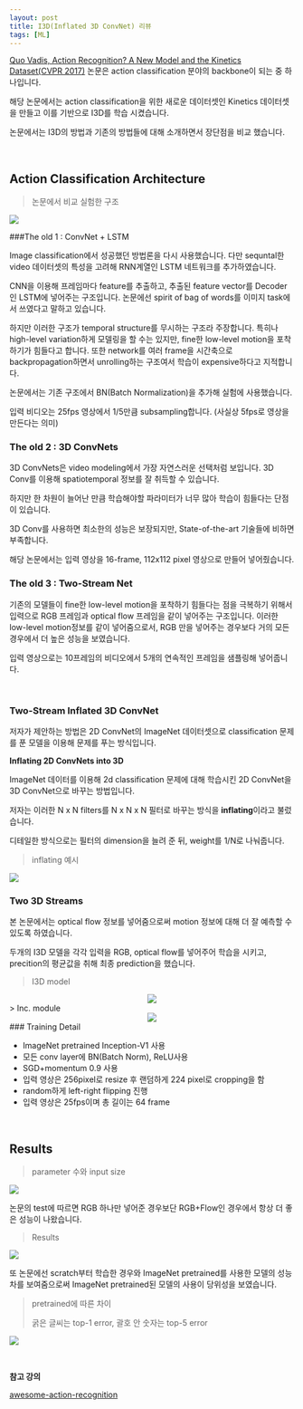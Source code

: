 ```yaml
---
layout: post
title: I3D(Inflated 3D ConvNet) 리뷰
tags: [ML]
---
```


[Quo Vadis, Action Recognition? A New Model and the Kinetics Dataset(CVPR 2017)](https://arxiv.org/abs/1705.07750) 논문은 action classification 분야의 backbone이 되는 중 하나입니다.

해당 논문에서는 action classification을 위한 새로운 데이터셋인 Kinetics 데이터셋을 만들고 이를 기반으로 I3D를 학습 시켰습니다.

논문에서는 I3D의 방법과 기존의 방법들에 대해 소개하면서 장단점을 비교 했습니다.

<br>

## Action Classification Architecture

> 논문에서 비교 실험한 구조

![](http://blog.qure.ai/assets/images/actionrec/recurrent_theme_high.png)

###The old 1 : ConvNet + LSTM

Image classification에서 성공했던 방법론을 다시 사용했습니다. 다만 sequntal한 video 데이터셋의 특성을 고려해 RNN계열인 LSTM 네트워크를 추가하였습니다.

CNN을 이용해 프레임마다 feature를 추출하고, 추출된 feature vector를 Decoder인 LSTM에 넣어주는 구조입니다. 논문에선 spirit of bag of words를 이미지 task에서 쓰였다고 말하고 있습니다. 

하지만 이러한 구조가 temporal structure를 무시하는 구조라 주장합니다. 특히나 high-level variation하게 모델링을 할 수는 있지만, fine한 low-level motion을 포착하기가 힘들다고 합니다. 또한 network를 여러 frame을 시간축으로 backpropagation하면서 unrolling하는 구조여서 학습이 expensive하다고 지적합니다.

논문에서는 기존 구조에서 BN(Batch Normalization)을 추가해 실험에 사용했습니다.

입력 비디오는 25fps 영상에서 1/5만큼 subsampling합니다. (사실상 5fps로 영상을 만든다는 의미)

### The old 2 : 3D ConvNets

3D ConvNets은 video modeling에서 가장 자연스러운 선택처럼 보입니다. 3D Conv를 이용해 spatiotemporal 정보를 잘 취득할 수 있습니다.

하지만 한 차원이 늘어난 만큼 학습해야할 파라미터가 너무 많아 학습이 힘들다는 단점이 있습니다.

3D Conv를 사용하면 최소한의 성능은 보장되지만, State-of-the-art 기술들에 비하면 부족합니다.

해당 논문에서는 입력 영상을 16-frame, 112x112 pixel 영상으로 만들어 넣어줬습니다.

### The old 3 : Two-Stream Net

기존의 모델들이 fine한 low-level motion을 포착하기 힘들다는 점을 극복하기 위해서 입력으로 RGB 프레임과 optical flow 프레임을 같이 넣어주는 구조입니다. 이러한 low-level motion정보를 같이 넣어줌으로서, RGB 만을 넣어주는 경우보다 거의 모든 경우에서 더 높은 성능을 보였습니다.

입력 영상으로는 10프레임의 비디오에서 5개의 연속적인 프레임을 샘플링해 넣어줍니다.

<br>

### Two-Stream Inflated 3D ConvNet

저자가 제안하는 방법은 2D ConvNet의 ImageNet 데이터셋으로 classification 문제를 푼 모델을 이용해 문제를 푸는 방식입니다.

**Inflating 2D ConvNets into 3D**

ImageNet 데이터를 이용해 2d classification 문제에 대해 학습시킨 2D ConvNet을 3D ConvNet으로 바꾸는 방법입니다.

저자는 이러한 N x N filters를 N x N x N 필터로 바꾸는 방식을 **inflating**이라고 불렀습니다.

디테일한 방식으로는 필터의 dimension을 늘려 준 뒤, weight를 1/N로 나눠줍니다.

> inflating 예시

![](https://user-images.githubusercontent.com/31475037/61213594-6e319700-a740-11e9-8730-7d4ee96b92fa.PNG)

### Two 3D Streams

본 논문에서는 optical flow 정보를 넣어줌으로써 motion 정보에 대해 더 잘 예측할 수 있도록 하였습니다.

두개의 I3D 모델을 각각 입력을 RGB, optical flow를 넣어주어 학습을 시키고, precition의 평균값을 취해 최종 prediction을 했습니다.

> I3D model

<center><img src="https://user-images.githubusercontent.com/31475037/61274906-b1931080-a7e7-11e9-9756-1542abc9758f.PNG"></center>
> Inc. module

<center><img src="https://user-images.githubusercontent.com/31475037/61275666-637f0c80-a7e9-11e9-817b-3543c5fd328c.PNG"></center>
### Training Detail

- ImageNet pretrained Inception-V1 사용
- 모든 conv layer에 BN(Batch Norm), ReLU사용
- SGD+momentum 0.9 사용
- 입력 영상은 256pixel로 resize 후 랜덤하게 224 pixel로 cropping을 함
- random하게 left-right flipping 진행
- 입력 영상은 25fps이며 총 길이는 64 frame

<br>

## Results

> parameter 수와 input size

![](https://user-images.githubusercontent.com/31475037/61274905-b1931080-a7e7-11e9-91d4-6be1ab7a83fd.PNG)



논문의 test에 따르면 RGB 하나만 넣어준 경우보단 RGB+Flow인 경우에서 항상 더 좋은 성능이 나왔습니다.

> Results

![](https://user-images.githubusercontent.com/31475037/61277464-2b79c880-a7ed-11e9-9ff3-386a7535919c.PNG)



또 논문에선 scratch부터 학습한 경우와 ImageNet pretrained를 사용한 모델의 성능 차를 보여줌으로써 ImageNet pretrained된 모델의 사용이 당위성을 보였습니다.

> pretrained에 따른 차이
>
> 굵은 글씨는 top-1 error, 괄호 안 숫자는 top-5 error

![](https://user-images.githubusercontent.com/31475037/61277593-7693db80-a7ed-11e9-872b-f9dbe429f31b.PNG)



<br>

**참고 강의**

[awesome-action-recognition](https://github.com/jinwchoi/awesome-action-recognition)

<br>


